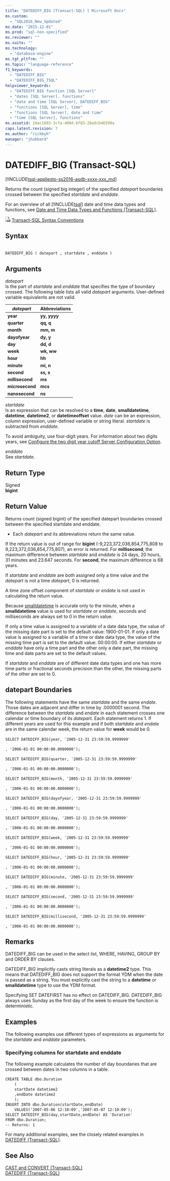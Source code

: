 ```yaml
---
title: "DATEDIFF_BIG (Transact-SQL) | Microsoft Docs"
ms.custom: 
  - "SQL2016_New_Updated"
ms.date: "2015-12-01"
ms.prod: "sql-non-specified"
ms.reviewer: ""
ms.suite: ""
ms.technology: 
  - "database-engine"
ms.tgt_pltfrm: ""
ms.topic: "language-reference"
f1_keywords: 
  - "DATEDIFF_BIG"
  - "DATEDIFF_BIG_TSQL"
helpviewer_keywords: 
  - "DATEDIFF_BIG function [SQL Server]"
  - "dates [SQL Server]. functions"
  - "date and time [SQL Server], DATEDIFF_BIG"
  - "functions [SQL Server], time"
  - "functions [SQL Server], date and time"
  - "time [SQL Server], functions"
ms.assetid: 19ac1693-3cfa-400d-bf83-20a9cb46599a
caps.latest.revision: 7
ms.author: "rickbyh"
manager: "jhubbard"
---
```

# DATEDIFF_BIG (Transact-SQL)
[!INCLUDE[tsql-appliesto-ss2016-asdb-xxxx-xxx_md](../../relational-databases/data-compression/includes/tsql-appliesto-ss2016-asdb-xxxx-xxx-md.md)]

  Returns the count (signed big integer) of the specified *datepart* boundaries crossed between the specified *startdate* and *enddate*.  
  
 For an overview of all [!INCLUDE[tsql](../../advanced-analytics/r-services/includes/tsql-md.md)] date and time data types and functions, see [Date and Time Data Types and Functions &#40;Transact-SQL&#41;](../../t-sql/functions/date-and-time-data-types-and-functions-transact-sql.md).  
  
 ![Topic link icon](../../database-engine/configure/windows/media/topic-link.gif "Topic link icon") [Transact-SQL Syntax Conventions](../../t-sql/language-elements/transact-sql-syntax-conventions-transact-sql.md)  
  
## Syntax  
  
```  
  
DATEDIFF_BIG ( datepart , startdate , enddate )  
```  
  
## Arguments  
 *datepart*  
 Is the part of *startdate* and *enddate* that specifies the type of boundary crossed. The following table lists all valid *datepart* arguments. User-defined variable equivalents are not valid.  
  
|*datepart*|Abbreviations|  
|----------------|-------------------|  
|**year**|**yy, yyyy**|  
|**quarter**|**qq, q**|  
|**month**|**mm, m**|  
|**dayofyear**|**dy, y**|  
|**day**|**dd, d**|  
|**week**|**wk, ww**|  
|**hour**|**hh**|  
|**minute**|**mi, n**|  
|**second**|**ss, s**|  
|**millisecond**|**ms**|  
|**microsecond**|**mcs**|  
|**nanosecond**|**ns**|  
  
 *startdate*  
 Is an expression that can be resolved to a **time**, **date**, **smalldatetime**, **datetime**, **datetime2**, or **datetimeoffset** value. *date* can be an expression, column expression, user-defined variable or string literal. *startdate* is subtracted from *enddate*.  
  
 To avoid ambiguity, use four-digit years. For information about two digits years, see [Configure the two digit year cutoff Server Configuration Option](../../database-engine/configure/windows/configure-the-two-digit-year-cutoff-server-configuration-option.md).  
  
 *enddate*  
 See *startdate*.  
  
## Return Type  
 Signed   
        **bigint**  
  
## Return Value  
 Returns count (signed bigint) of the specified datepart boundaries crossed between the specified startdate and enddate.  
  
-   Each *datepart* and its abbreviations return the same value.  
  
 If the return value is out of range for **bigint** (-9,223,372,036,854,775,808 to 9,223,372,036,854,775,807), an error is returned. For **millisecond**, the maximum difference between *startdate* and *enddate* is 24 days, 20 hours, 31 minutes and 23.647 seconds. For **second**, the maximum difference is 68 years.  
  
 If *startdate* and *enddate* are both assigned only a time value and the *datepart* is not a time *datepart*, 0 is returned.  
  
 A time zone offset component of *startdate* or *endate* is not used in calculating the return value.  
  
 Because [smalldatetime](../../t-sql/data-types/smalldatetime-transact-sql.md) is accurate only to the minute, when a **smalldatetime** value is used for *startdate* or *enddate*, seconds and milliseconds are always set to 0 in the return value.  
  
 If only a time value is assigned to a variable of a date data type, the value of the missing date part is set to the default value: 1900-01-01. If only a date value is assigned to a variable of a time or date data type, the value of the missing time part is set to the default value: 00:00:00. If either *startdate* or *enddate* have only a time part and the other only a date part, the missing time and date parts are set to the default values.  
  
 If *startdate* and *enddate* are of different date data types and one has more time parts or fractional seconds precision than the other, the missing parts of the other are set to 0.  
  
## datepart Boundaries  
 The following statements have the same *startdate* and the same *endate*. Those dates are adjacent and differ in time by .0000001 second. The difference between the *startdate* and *endate* in each statement crosses one calendar or time boundary of its *datepart*. Each statement returns 1. If different years are used for this example and if both *startdate* and *endate* are in the same calendar week, the return value for **week** would be 0.  
  
 `SELECT DATEDIFF_BIG(year, '2005-12-31 23:59:59.9999999'`  
  
 `, '2006-01-01 00:00:00.0000000');`  
  
 `SELECT DATEDIFF_BIG(quarter, '2005-12-31 23:59:59.9999999'`  
  
 `, '2006-01-01 00:00:00.0000000');`  
  
 `SELECT DATEDIFF_BIG(month, '2005-12-31 23:59:59.9999999'`  
  
 `, '2006-01-01 00:00:00.0000000');`  
  
 `SELECT DATEDIFF_BIG(dayofyear, '2005-12-31 23:59:59.9999999'`  
  
 `, '2006-01-01 00:00:00.0000000');`  
  
 `SELECT DATEDIFF_BIG(day, '2005-12-31 23:59:59.9999999'`  
  
 `, '2006-01-01 00:00:00.0000000');`  
  
 `SELECT DATEDIFF_BIG(week, '2005-12-31 23:59:59.9999999'`  
  
 `, '2006-01-01 00:00:00.0000000');`  
  
 `SELECT DATEDIFF_BIG(hour, '2005-12-31 23:59:59.9999999'`  
  
 `, '2006-01-01 00:00:00.0000000');`  
  
 `SELECT DATEDIFF_BIG(minute, '2005-12-31 23:59:59.9999999'`  
  
 `, '2006-01-01 00:00:00.0000000');`  
  
 `SELECT DATEDIFF_BIG(second, '2005-12-31 23:59:59.9999999'`  
  
 `, '2006-01-01 00:00:00.0000000');`  
  
 `SELECT DATEDIFF_BIG(millisecond, '2005-12-31 23:59:59.9999999'`  
  
 `, '2006-01-01 00:00:00.0000000');`  
  
## Remarks  
 DATEDIFF_BIG can be used in the select list, WHERE, HAVING, GROUP BY and ORDER BY clauses.  
  
 DATEDIFF_BIG implicitly casts string literals as a **datetime2** type. This means that DATEDIFF_BIG does not support the format YDM when the date is passed as a string. You must explicitly cast the string to a **datetime** or **smalldatetime** type to use the YDM format.  
  
 Specifying SET DATEFIRST has no effect on DATEDIFF_BIG. DATEDIFF_BIG always uses Sunday as the first day of the week to ensure the function is deterministic.  
  
## Examples  
 The following examples use different types of expressions as arguments for the *startdate* and *enddate* parameters.  
  
### Specifying columns for startdate and enddate  
 The following example calculates the number of day boundaries that are crossed between dates in two columns in a table.  
  
```  
CREATE TABLE dbo.Duration  
    (  
    startDate datetime2  
    ,endDate datetime2  
    );  
INSERT INTO dbo.Duration(startDate,endDate)  
    VALUES('2007-05-06 12:10:09','2007-05-07 12:10:09');  
SELECT DATEDIFF_BIG(day,startDate,endDate) AS 'Duration'  
FROM dbo.Duration;  
-- Returns: 1  
```  
  
 For many additional examples, see the closely related examples in [DATEDIFF &#40;Transact-SQL&#41;](../../t-sql/functions/datediff-transact-sql.md).  
  
## See Also  
 [CAST and CONVERT &#40;Transact-SQL&#41;](../../t-sql/functions/cast-and-convert-transact-sql.md)   
 [DATEDIFF &#40;Transact-SQL&#41;](../../t-sql/functions/datediff-transact-sql.md)  
  
  